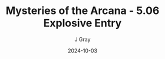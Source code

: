 ---
title: 'Mysteries of the Arcana - 5.06 Explosive Entry'
alt: 'Mysteries of the Arcana'
date: '2024-10-03'
author: 'J Gray'
artist: 'Keira'
---
